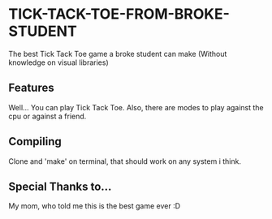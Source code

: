 # TICK-TACK-TOE-FROM-BROKE-STUDENT
The best Tick Tack Toe game a broke student can make (Without knowledge on visual libraries)

## Features
Well... You can play Tick Tack Toe. Also, there are modes to play against the cpu or against a friend.

## Compiling
Clone and 'make' on terminal, that should work on any system i think.

## Special Thanks to...
My mom, who told me this is the best game ever :D

